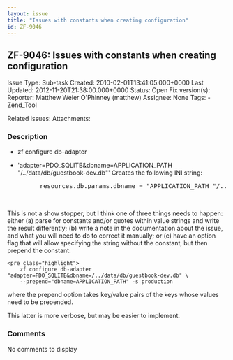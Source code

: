 ```yaml
---
layout: issue
title: "Issues with constants when creating configuration"
id: ZF-9046
---
```


ZF-9046: Issues with constants when creating configuration
----------------------------------------------------------

 Issue Type: Sub-task Created: 2010-02-01T13:41:05.000+0000 Last Updated: 2012-11-20T21:38:00.000+0000 Status: Open Fix version(s): 
 Reporter:  Matthew Weier O'Phinney (matthew)  Assignee:  None  Tags: - Zend\_Tool
 
 Related issues: 
 Attachments: 
### Description

- zf configure db-adapter
- 'adapter=PDO\_SQLITE&dbname=APPLICATION\_PATH "/../data/db/guestbook-dev.db"' Creates the following INI string:
 

    <pre class="highlight">
        resources.db.params.dbname = "APPLICATION_PATH "/../data/db/guestbook.db""


This is not a show stopper, but I think one of three things needs to happen: either (a) parse for constants and/or quotes within value strings and write the result differently; (b) write a note in the documentation about the issue, and what you will need to do to correct it manually; or (c) have an option flag that will allow specifying the string without the constant, but then prepend the constant:

 
    <pre class="highlight">
        zf configure db-adapter "adapter=PDO_SQLITE&dbname=/../data/db/guestbook-dev.db" \
        --prepend="dbname=APPLICATION_PATH" -s production


where the prepend option takes key/value pairs of the keys whose values need to be prepended.

This latter is more verbose, but may be easier to implement.

 

 

### Comments

No comments to display